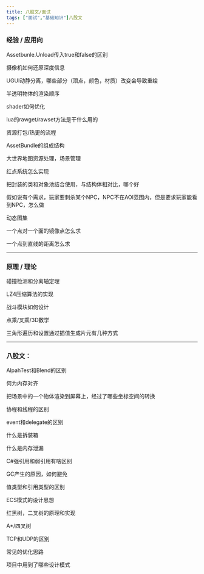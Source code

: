 ```yaml
---
title: 八股文/面试
tags: ["面试","基础知识"]八股文
---
```


### 经验 / 应用向

Assetbunle.Unload传入true和false的区别

摄像机如何还原深度信息

UGUI动静分离，哪些部分（顶点，颜色，材质）改变会导致重绘

半透明物体的渲染顺序

shader如何优化

lua的rawget/rawset方法是干什么用的

资源打包/热更的流程

AssetBundle的组成结构

大世界地图资源处理，场景管理

红点系统怎么实现

把封装的类和对象池结合使用，与结构体相对比，哪个好

假如说有个需求，玩家要刺杀某个NPC，NPC不在AOI范围内，但是要求玩家能看到NPC，怎么做

动态图集

一个点对一个面的镜像点怎么求

一个点到直线的距离怎么求

---

### 原理 / 理论

碰撞检测和分离轴定理

LZ4压缩算法的实现

战斗模块如何设计

点乘/叉乘/3D数学

三角形遍历和设置通过插值生成片元有几种方式

---

### 八股文：

AlpahTest和Blend的区别

何为内存对齐

把场景中的一个物体渲染到屏幕上，经过了哪些坐标空间的转换

协程和线程的区别

event和delegate的区别

什么是拆装箱

什么是内存泄漏

C#强引用和弱引用有啥区别

GC产生的原因，如何避免

值类型和引用类型的区别

ECS模式的设计思想

红黑树，二叉树的原理和实现

A*/四叉树

TCP和UDP的区别

常见的优化思路

项目中用到了哪些设计模式

